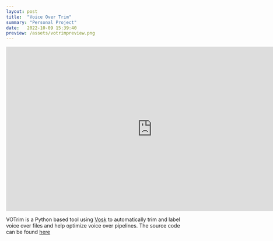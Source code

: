 ```yaml
---
layout: post
title:  "Voice Over Trim"
summary: "Personal Project"
date:   2022-10-09 15:39:40
preview: /assets/votrimpreview.png
---
```


<center>
<iframe
    width="800"
    height="450"
    src="https://www.youtube.com/embed/SJeK-36VRD0"
    frameborder="0"
    allow="autoplay; encrypted-media"
    allowfullscreen
>
</iframe>
</center>

VOTrim is a Python based tool using [Vosk](https://alphacephei.com/vosk/) to automatically trim and label voice over files and help optimize voice over pipelines. The source code can be found [here](https://github.com/samhimit/votrim)
